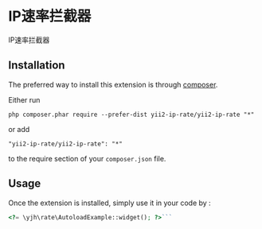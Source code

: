 IP速率拦截器
=======
IP速率拦截器

Installation
------------

The preferred way to install this extension is through [composer](http://getcomposer.org/download/).

Either run

```
php composer.phar require --prefer-dist yii2-ip-rate/yii2-ip-rate "*"
```

or add

```
"yii2-ip-rate/yii2-ip-rate": "*"
```

to the require section of your `composer.json` file.


Usage
-----

Once the extension is installed, simply use it in your code by  :

```php
<?= \yjh\rate\AutoloadExample::widget(); ?>```